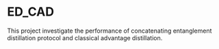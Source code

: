 # ED_CAD

This project investigate the performance of concatenating entanglement distillation protocol and classical advantage distillation.
